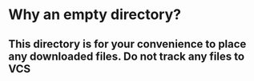 # Why an empty directory?

## This directory is for your convenience to place any downloaded files. Do not track any files to VCS
